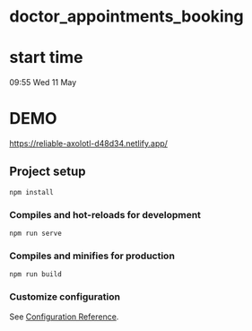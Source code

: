 # doctor_appointments_booking

# start time

09:55 Wed 11 May

# DEMO

https://reliable-axolotl-d48d34.netlify.app/

## Project setup
```
npm install
```

### Compiles and hot-reloads for development
```
npm run serve
```

### Compiles and minifies for production
```
npm run build
```

### Customize configuration
See [Configuration Reference](https://cli.vuejs.org/config/).
